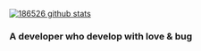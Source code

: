 <!--### Hi there 👋-->

<!--
**186526/186526** is a ✨ _special_ ✨ repository because its `README.md` (this file) appears on your GitHub profile.

Here are some ideas to get you started:

- 🔭 I’m currently working on ...
- 🌱 I’m currently learning ...
- 👯 I’m looking to collaborate on ...
- 🤔 I’m looking for help with ...
- 💬 Ask me about ...
- 📫 How to reach me: ...
- 😄 Pronouns: ...
- ⚡ Fun fact: ...
-->

[![186526 github stats](https://github-readme-stats.vercel.app/api?username=186526&hide_border=true)](https://github.com/186526)
### A developer who develop with love & bug
